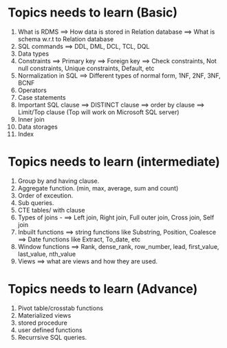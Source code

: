 # Topics needs to learn (Basic)
1. What is RDMS
==> How data is stored in Relation database
==> What is schema w.r.t to Relation database
2. SQL commands
==> DDL, DML, DCL, TCL, DQL
3. Data types
4. Constraints
==> Primary key
==> Foreign key
==> Check constraints, Not null constraints, Unique constraints, Default, etc
5. Normalization in SQL
==> Different types of normal form, 1NF, 2NF, 3NF, BCNF
6. Operators
7. Case statements
8. Important SQL clause
==> DISTINCT clause 
==> order by clause 
==> Limit/Top clause (Top will work on Microsoft SQL server)
9. Inner join
10. Data storages
11. Index

# Topics needs to learn (intermediate)
1. Group by and having clause.
2. Aggregate function. (min, max, average, sum and count)
3. Order of exceution.
4. Sub queries.
5. CTE tables/ with clause
6. Types of joins - 
==> Left join, Right join, Full outer join, Cross join, Self join
7. Inbuilt functions 
==> string functions like Substring, Position, Coalesce 
==> Date functions like Extract, To_date, etc
8. Window functions
==> Rank, dense_rank, row_number, lead, first_value, last_value, nth_value
9. Views ==> what are views and how they are used.

# Topics needs to learn (Advance)
1. Pivot table/crosstab functions
2. Materialized views
3. stored procedure
4. user defined functions
5. Recurrsive SQL queries.
